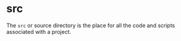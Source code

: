 # src

The `src` or source directory is the place for
all the code and scripts associated with a project.
